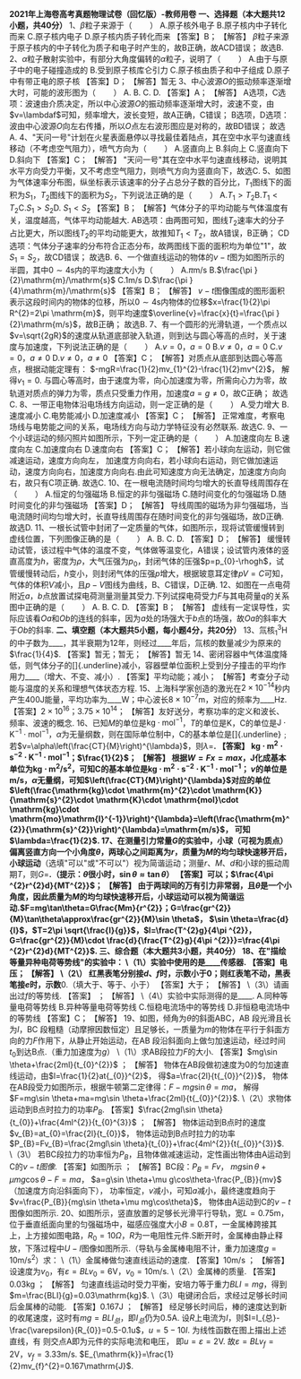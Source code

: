 **2021年上海卷高考真题物理试卷（回忆版）-教师用卷**
**一、选择题（本大题共12小题，共40分）**
1、$\beta$粒子来源于$（\qquad）$
A.原子核外电子
B.原子核内中子转化而来
C.原子核内电子
D.原子核内质子转化而来
【答案】B；
【解答】
$\beta$粒子来源于原子核内的中子转化为质子和电子时产生的，故B正确，故ACD错误；
故选B.
2、$\alpha$粒子散射实验中，有部分大角度偏转的$\alpha$粒子，说明了$（\qquad）$
A.由于与原子中的电子碰撞造成的
B.受到原子核库仑引力
C.原子核由质子和中子组成
D.原子中有带正电的原子核
【答案】D；
【解答】暂无
3、中心波源$O$的振动频率逐渐增大时，可能的波形图为$（\qquad）$
A.
B.
C.
D.
【答案】A；
【解答】
A选项，C选项：波速由介质决定，所以中心波源$O$的振动频率逐渐增大时，波速不变，由$v=\lambdaf$可知，频率增大，波长变短，故A正确，C错误；
B选项，D选项：波由中心波源$O$向左右传播，所以$O$点左右波形图应是对称的，故BD错误；
故选A.
4、"天问一号"计划在火星表面悬停以寻找最佳着陆点，其在空中水平匀速直线移动（不考虑空气阻力），喷气方向为$（\qquad）$
A.竖直向上
B.斜向上
C.竖直向下
D.斜向下
【答案】C；
【解答】
"天问一号"其在空中水平匀速直线移动，说明其水平方向受力平衡，又不考虑空气阻力，则喷气方向为竖直向下，故选C.
5、如图为气体速率分布图，纵坐标表示该速率的分子占总分子数的百分比，$T_{1}$图线下的面积为$S_{1}$，$T_{2}$图线下的面积为$S_{2}$，下列说法正确的是$（\qquad）$
A.$T_{1}>T_{2}$B.$T_{1}<T_{2}$C.$S_{1}>S_{2}$D.
$S_{1}<S_{2}$
【答案】B；
【解答】气体分子的平均动能与气体温度有关，温度越高，气体平均动能越大.
AB选项：由两图可知，图线$T_{2}$速率大的分子占比更大，所以图线$T_{2}$的平均动能更大，故推知$T_{1}<T_{2}$，故A错误，B正确；
CD选项：气体分子速率的分布符合正态分布，故两图线下面的面积均为单位"$1$"，故$S_{1}=S_{2}$，故CD错误；
故选B.
6、一个做直线运动的物体的$v-t$图为如图所示的半圆，其中$0\sim4\mathrm{s}$内的平均速度大小为$（\qquad）$
A.$\pi \mathrm{m}/\mathrm{s}$
B.$\frac{\pi }{2}\mathrm{m}/\mathrm{s}$
C.$1\mathrm{m}/\mathrm{s}$
D.$\frac{\pi }{4}\mathrm{m}/\mathrm{s}$
【答案】B；
【解答】
$v-t$图像围成的图形面积表示这段时间内的物体的位移，所以$0\sim4\mathrm{s}$内物体的位移$x=\frac{1}{2}\pi R^{2}=2\pi \mathrm{m}$，则平均速度$\overline{v}=\frac{x}{t}=\frac{\pi }{2}\mathrm{m/s}$，故B正确；
故选B.
7、有一个圆形的光滑轨道，一个质点以$v=\sqrt{2gR}$的速度从轨道底部驶入轨道，则到达与圆心等高的点时，关于速度与加速度，下列说法正确的是$（\qquad）$
A.$v=0$，$a=0$
B.$v\neq0$，$a=0$
C.$v=0$，$a\neq0$
D.$v\neq0$，$a\neq0$
【答案】C；
【解答】对质点从底部到达圆心等高点，根据动能定理有：
$-mgR=\frac{1}{2}mv_{1}^{2}-\frac{1}{2}mv^{2}$，
解得$v_{1}=0$.
与圆心等高时，由于速度为零，向心加速度为零，所需向心力为零，故轨道对质点的弹力为零，质点只受重力作用，加速度$a=g\neq0$，故C正确；
故选C.
8、一带正电物体沿电场线方向运动，则一定正确的是$（\qquad）$
A.受力增大
B.速度减小
C.电势能减小
D.加速度减小
【答案】C；
【解答】
正常难度，考察电场线与电势能之间的关系，电场线方向与动力学特征没有必然联系.
故选C.
9、一个小球运动的频闪照片如图所示，下列一定正确的是$（\qquad）$
A.加速度向左
B.速度向左
C.加速度向右
D.速度向右
【答案】C；
【解答】若小球向左运动，则它做减速运动，速度方向向左，
加速度方向向右，若小球向右运动，则它做加速运动，速度方向向右，加速度方向向右.由此可知速度方向无法确定，加速度方向向右，故只有C项正确.
故选C.
10、在一根电流随时间均匀增大的长直导线周围存在$（\qquad）$
A.恒定的匀强磁场
B.恒定的非匀强磁场
C.随时间变化的匀强磁场
D.随时间变化的非匀强磁场
【答案】D；
【解答】
导线周围的磁场为非匀强磁场，当电流随时间均匀增大时，长直导线周围存在随时间变化的非匀强磁场，故D正确.
故选D.
11、一根长试管中封闭了一定质量的气体，如图所示，现将试管缓慢转到虚线位置，下列图像正确的是$（\qquad）$
A.
B.
C.
D.
【答案】D；
【解答】
缓慢转动试管，该过程中气体的温度不变，气体做等温变化，A错误；设试管内液体的竖直高度为$h$，密度为$\rho$，大气压强为$p_{0}$，封闭气体的压强$p=p_{0}-\rhogh$，试管缓慢转动后，$h$变小，则封闭气体的压强$p$增大，根据玻意耳定律$pV=C$可知，气体的体积$V$减小，且$p-V$图线为曲线，B、C错误，D正确.
12、如图在一点电荷附近$a$，$b$点放置试探电荷测量测量其受力.下列试探电荷受力$F$与其电荷量$q$的关系图中正确的是$（\qquad）$
A.
B.
C.
D.
【答案】B；
【解答】
虚线有一定误导性，实际应该看$Oa$和$Ob$的连线的斜率，因为$a$处的场强大于$b$点的场强，故$Oa$的斜率大于$Ob$的斜率.
**二、填空题（本大题共5小题，每小题4分，共20分）**
13、氚核$_{1}^{3}\mathrm{H}$的中子数为____，其半衰期为$12$年，则经过____年后，氚核的数量减少为原来的$\frac{1}{4}$.
【答案】暂无；暂无；
【解答】暂无
14、密闭容器中气体温度降低，则气体分子的[]{.underline}减小，容器壁单位面积上受到分子撞击的平均作用力____（增大、不变、减小）.
【答案】平均动能；减小；
【解答】考查分子动能与温度的关系和理想气体状态方程.
15、上海科学家创造的激光在$2\times 10^{-14}$秒内产生$400\mathrm{J}$能量，平均功率为____$\mathrm{W}$；中心波长$8\times 10^{-7}\mathrm{m}$，对应的频率为____$\mathrm{Hz}$.
【答案】$2\times 10^{16}$；$3.75\times 10^{14}$；
【解答】友好送分，考察功率的定义和波长、频率、波速的概念.
16、已知$M$的单位是$\mathrm{kg}\cdot \mathrm{mo}\mathrm{l}^{-1}$，$T$的单位是$\mathrm{K}$，C的单位是$\mathrm{J}\cdot \mathrm{K}^{-1}\cdot \mathrm{mo}\mathrm{l}^{-1}$，$\alpha$为无量纲数，则在国际单位制中，C的基本单位是[]{.underline}﹔若$v=\alpha\left(\frac{CT}{M}\right)^{\lambda}$，则$\lambda=$____.
【答案】
$\mathrm{kg}\cdot \mathrm{m}^{2}\cdot \mathrm{s}^{-2}\cdot \mathrm{K}^{-1}\cdot \mathrm{mo}\mathrm{l}^{-1}$；$\frac{1}{2}$；
【解答】
根据$W=Fx=max$，$\mathrm{J}$化成基本单位为$\mathrm{kg}\cdot \mathrm{m}^{2}\mathrm{/}\mathrm{s}^{2}$，可知C的基本单位是$\mathrm{kg}\cdot \mathrm{m}^{2}\cdot \mathrm{s}^{-2}\cdot \mathrm{K}^{-1}\cdot \mathrm{mo}\mathrm{l}^{-1}$；
$v$的单位是$\mathrm{m/s}$，$\alpha$无量纲，可知$\left(\frac{CT}{M}\right)^{\lambda}$对应的单位$\left(\frac{\mathrm{kg}\cdot \mathrm{m}^{2}\cdot \mathrm{K}}{\mathrm{s}^{2}\cdot \mathrm{K}\cdot \mathrm{mol}\cdot \mathrm{kg}\cdot \mathrm{mo}\mathrm{l}^{-1}}\right)^{\lambda}=\left(\frac{\mathrm{m}^{2}}{\mathrm{s}^{2}}\right)^{\lambda}=\mathrm{m/s}$，
可知$\lambda=\frac{1}{2}$.
17、在测量引力常量$G$的实验中，小球（可视为质点）偏离竖直方向一个小角度$\theta$，两球心之间距离为$r$，质量为$M$的均匀球快速移开后，小球运动____（选填"可以"或"不可以"）视为简谐运动；测量$r$、$M$、$d$和小球的振动周期$T$，则$G=$____.（提示：$\theta$很小时，$\sin \theta\approx\tan\theta$）
【答案】可以；$\frac{4\pi ^{2}r^{2}d}{MT^{2}}$；
【解答】
由于两球间的万有引力非常弱，且$\theta$是一个小角度，因此质量为$M$的均匀球快速移开后，小球运动可以视为简谐运动.$F=mg\tan\theta=G\frac{Mm}{r^{2}}；G=\frac{gr^{2}}{M}\tan\theta\approx\frac{gr^{2}}{M}\sin \theta$，
$\sin \theta=\frac{d}{l}$，$T=2\pi \sqrt{\frac{l}{g}}$，$l=\frac{T^{2}g}{4\pi ^{2}}，G=\frac{gr^{2}}{M}\cdot \frac{d}{\frac{T^{2}g}{4\pi ^{2}}}=\frac{4\pi ^{2}r^{2}d}{MT^{2}}$.
**三、综合题（本大题共3小题，共40分）**
18、在"描绘等量异种电荷等势线"的实验中：
\（1\）实验中使用的是____传感器.
【答案】电压；
【解答】
\（2\）
红黑表笔分别接$d$、$f$时，示数小于$0$；则红表笔不动，黑表笔接$e$时，示数____$0$.（填大于、等于、小于）
【答案】大于；
【解答】
\（3\）请画出过$f$的等势线.
【答案】
；
【解答】
\（4\）实验中实际测得的是____.
A.同种等量电荷等势线
B.异种等量电荷等势线
C.恒稳电流场中的等势线
D.非恒稳电流场中的等势线
【答案】C；
【解答】
19、如图，倾角为$\theta$的斜面ABC，AB
段光滑且长为$l$，BC
段粗糙（动摩擦因数恒定）且足够长，一质量为$m$的物体在平行于斜面方向的力$F$作用下，从静止开始运动，在AB
段沿斜面向上做匀加速运动，经过时间
$t_{0}$到达B点.（重力加速度为$g$）
\（1\）求AB段拉力$F$的大小.
【答案】$mg\sin \theta+\frac{2ml}{t_{0}^{2}}$
；
【解答】
物体在AB段做初速度为$0$的匀加速直线运动，由$l=\frac{1}{2}at{_{0}}^{2}$，
得$a=\frac{2l}{t{_{0}}^{2}}$，
物体在AB段受力如图所示，根据牛顿第二定律得：$F-mg\sin \theta=ma$，
解得$F=mg\sin \theta+ma=mg\sin \theta+\frac{2ml}{t{_{0}}^{2}}$.
\（2\）求物体运动到B点时拉力的功率$P_{B}$.
【答案】$\frac{2mgl\sin \theta}{t_{0}}+\frac{4ml^{2}}{t_{0}^{3}}$
；
【解答】
物体运动到B点时的速度$v_{B}=at_{0}=\frac{2l}{t_{0}}$，
物体运动到B点时拉力的功率$P_{B}=Fv_{B}=\frac{2mgl\sin \theta}{t_{0}}+\frac{4ml^{2}}{t{_{0}}^{3}}$.
\（3\）
若BC段拉力的功率恒为$P_{B}$，且物体做减速运动，定性画出物体由A运动到C的$v-t图像$.
【答案】如图所示
；
【解答】BC段：$P_{B}=Fv$，
$mg\sin \theta+\mu mg\cos\theta-F=ma$，
$a=g\sin \theta+\mu g\cos\theta-\frac{P_{B}}{mv}$
（加速度方向沿斜面向下），
功率恒定，$v$减小，可知$a$减小，最终速度趋向于
$v=\frac{P_{B}}{mg\sin \theta+\mu mg\cos\theta}$，
物体由A运动到C的$v-t$图像如图所示.
20、如图所示，竖直放置的足够长光滑平行导轨，宽$L=0.75\mathrm{m}$，位于垂直纸面向里的匀强磁场中，磁感应强度大小$B=0.8\mathrm{T}$，一金属棒跨接其上，上方接如图电路，$R_{0}=10\Omega$，$R$为一电阻性元件.$\mathrm{S}$断开时，金属棒由静止释放，下落过程中$U-I$图像如图所示.（导轨与金属棒电阻不计，重力加速度$g=10\mathrm{m}/\mathrm{s}^{2}$）求：
\（1\）金属棒做匀速直线运动的速度.
【答案】$10\mathrm{m}/\mathrm{s}$
；
【解答】
设速度为$v_{0}$，有$\varepsilon=BLv_{0}=6\mathrm{V}$，$v_{0}=10\mathrm{m}/\mathrm{s}$.
\（2\）金属棒的质量.
【答案】$0.03\mathrm{kg}$
；
【解答】
匀速直线运动时受力平衡，安培力等于重力$BLI=mg$，得到$m=\frac{BLI}{g}=0.03\mathrm{kg}$.
\（3\）电键闭合后，求经过足够长时间后金属棒的动能.
【答案】$0.167\mathrm{J}$
；
【解答】
经足够长时间后，棒的速度达到新的收尾速度，这时有$mg=BLI_{总}$，即$I_{总}$仍为$0.5\mathrm{A}$.
设$R$上电流为$I$，则$I=I_{总}-\frac{\varepsilon}{R_{0}}=0.5-0.1u$，$u=5-10I$.
为线性函数在图上描出上述直线，有
则交点A即为元件的实际电流和电压，
即$u=\varepsilon=2\mathrm{V}$.
故$\varepsilon=BLv_{f}=2\mathrm{V}$，$v_{f}=3.33\mathrm{m}/\mathrm{s}$.
$E_{\mathrm{k}}=\frac{1}{2}mv_{f}^{2}=0.167\mathrm{J}$.
